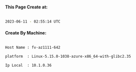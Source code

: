 
   
#### This Page Create at:

```bash

2023-06-11 - 02:55:14 UTC

```

#### Create By Machine:

```bash

Host Name : fv-az1111-642

platform  : Linux-5.15.0-1038-azure-x86_64-with-glibc2.35

Ip Local  : 10.1.0.36

```

